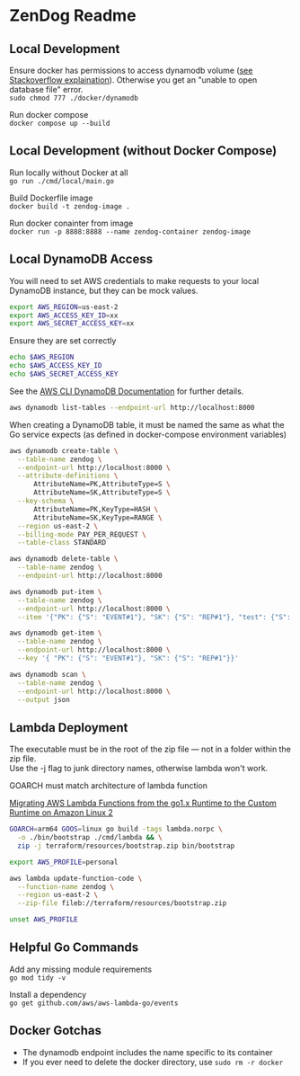 # ZenDog Readme

## Local Development

Ensure docker has permissions to access dynamodb volume ([see Stackoverflow explaination](https://stackoverflow.com/questions/45850688/unable-to-open-local-dynamodb-database-file-after-power-outage)). Otherwise you get an "unable to open database file" error.  
`sudo chmod 777 ./docker/dynamodb`

Run docker compose  
`docker compose up --build`  

## Local Development (without Docker Compose)

Run locally without Docker at all  
`go run ./cmd/local/main.go`  

Build Dockerfile image  
`docker build -t zendog-image .`  

Run docker conainter from image  
`docker run -p 8888:8888 --name zendog-container zendog-image`  

## Local DynamoDB Access

You will need to set AWS credentials to make requests to your local DynamoDB instance, but they can be mock values.

```bash
export AWS_REGION=us-east-2  
export AWS_ACCESS_KEY_ID=xx  
export AWS_SECRET_ACCESS_KEY=xx  
```

Ensure they are set correctly

```bash
echo $AWS_REGION  
echo $AWS_ACCESS_KEY_ID  
echo $AWS_SECRET_ACCESS_KEY  
```

See the [AWS CLI DynamoDB Documentation](https://docs.aws.amazon.com/amazondynamodb/latest/developerguide/getting-started-step-1.html) for further details.

```bash
aws dynamodb list-tables --endpoint-url http://localhost:8000
```

When creating a DynamoDB table, it must be named the same as what the Go service expects (as defined in docker-compose environment variables)

```bash
aws dynamodb create-table \
  --table-name zendog \
  --endpoint-url http://localhost:8000 \
  --attribute-definitions \
      AttributeName=PK,AttributeType=S \
      AttributeName=SK,AttributeType=S \
  --key-schema \
      AttributeName=PK,KeyType=HASH \
      AttributeName=SK,KeyType=RANGE \
  --region us-east-2 \
  --billing-mode PAY_PER_REQUEST \
  --table-class STANDARD
```

```bash
aws dynamodb delete-table \
  --table-name zendog \
  --endpoint-url http://localhost:8000
```

```bash
aws dynamodb put-item \
  --table-name zendog \
  --endpoint-url http://localhost:8000 \
  --item '{"PK": {"S": "EVENT#1"}, "SK": {"S": "REP#1"}, "test": {"S": "test"}}'
```

```bash
aws dynamodb get-item \
  --table-name zendog \
  --endpoint-url http://localhost:8000 \
  --key '{ "PK": {"S": "EVENT#1"}, "SK": {"S": "REP#1"}}'
```

```bash
aws dynamodb scan \
  --table-name zendog \
  --endpoint-url http://localhost:8000 \
  --output json
```

## Lambda Deployment

The executable must be in the root of the zip file — not in a folder within the zip file.  
Use the -j flag to junk directory names, otherwise lambda won't work.

GOARCH must match architecture of lambda function

[Migrating AWS Lambda Functions from the go1.x Runtime to the Custom Runtime on Amazon Linux 2](https://aws.amazon.com/blogs/compute/migrating-aws-lambda-functions-from-the-go1-x-runtime-to-the-custom-runtime-on-amazon-linux-2/)

```bash
GOARCH=arm64 GOOS=linux go build -tags lambda.norpc \
  -o ./bin/bootstrap ./cmd/lambda && \
  zip -j terraform/resources/bootstrap.zip bin/bootstrap
```

```bash
export AWS_PROFILE=personal

aws lambda update-function-code \
  --function-name zendog \
  --region us-east-2 \
  --zip-file fileb://terraform/resources/bootstrap.zip

unset AWS_PROFILE
```

## Helpful Go Commands

Add any missing module requirements  
`go mod tidy -v`  

Install a dependency  
`go get github.com/aws/aws-lambda-go/events`

## Docker Gotchas

- The dynamodb endpoint includes the name specific to its container  
- If you ever need to delete the docker directory, use `sudo rm -r docker`  
